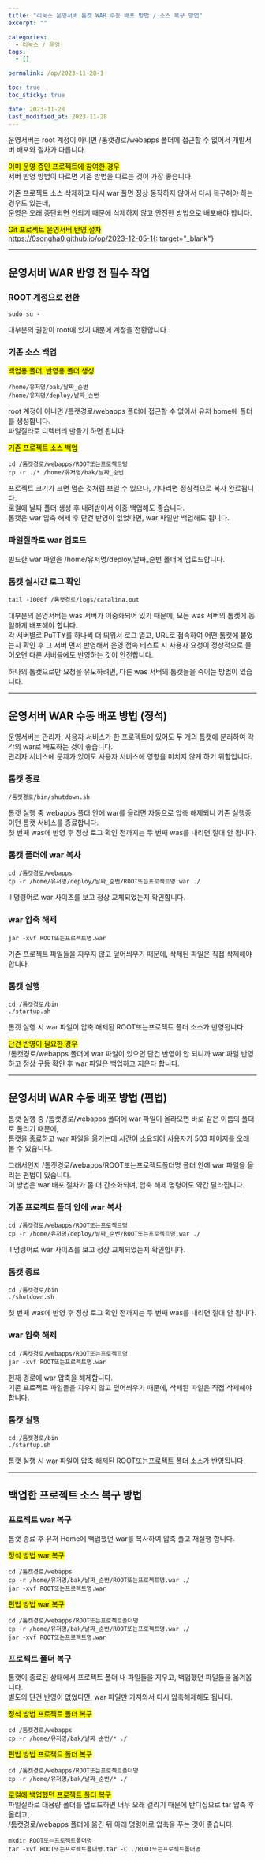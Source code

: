 ```yaml
---
title: "리눅스 운영서버 톰캣 WAR 수동 배포 방법 / 소스 복구 방법"
excerpt: ""

categories:
  - 리눅스 / 운영
tags:
  - []

permalink: /op/2023-11-28-1

toc: true
toc_sticky: true

date: 2023-11-28
last_modified_at: 2023-11-28
---
```


운영서버는 root 계정이 아니면 /톰캣경로/webapps 폴더에 접근할 수 없어서 개발서버 배포와 절차가 다릅니다.

<mark>이미 운영 중인 프로젝트에 참여한 경우</mark>  
서버 반영 방법이 다르면 기존 방법을 따르는 것이 가장 좋습니다.

기존 프로젝트 소스 삭제하고 다시 war 풀면 정상 동작하지 않아서 다시 복구해야 하는 경우도 있는데,  
운영은 오래 중단되면 안되기 때문에 삭제하지 않고 안전한 방법으로 배포해야 합니다.

<mark>Git 프로젝트 운영서버 반영 절차</mark>  
<https://0songha0.github.io/op/2023-12-05-1>{: target="_blank"}

---

## 운영서버 WAR 반영 전 필수 작업

### ROOT 계정으로 전환
```
sudo su -
```
대부분의 권한이 root에 있기 때문에 계정을 전환합니다.

### 기존 소스 백업
<mark>백업용 폴더, 반영용 폴더 생성</mark>
```
/home/유저명/bak/날짜_순번
/home/유저명/deploy/날짜_순번
```
root 계정이 아니면 /톰캣경로/webapps 폴더에 접근할 수 없어서 유저 home에 폴더를 생성합니다.  
파일질라로 디렉터리 만들기 하면 됩니다.

<mark>기존 프로젝트 소스 백업</mark>
```
cd /톰캣경로/webapps/ROOT또는프로젝트명
cp -r ./* /home/유저명/bak/날짜_순번
```
프로젝트 크기가 크면 멈춘 것처럼 보일 수 있으나, 기다리면 정상적으로 복사 완료됩니다.  
로컬에 날짜 폴더 생성 후 내려받아서 이중 백업해도 좋습니다.  
톰캣은 war 압축 해제 후 단건 반영이 없었다면, war 파일만 백업해도 됩니다.

### 파일질라로 war 업로드
빌드한 war 파일을 /home/유저명/deploy/날짜_순번 폴더에 업로드합니다.

### 톰캣 실시간 로그 확인
```
tail -1000f /톰캣경로/logs/catalina.out
```
대부분의 운영서버는 was 서버가 이중화되어 있기 때문에, 모든 was 서버의 톰캣에 동일하게 배포해야 합니다.  
각 서버별로 PuTTY를 하나씩 더 띄워서 로그 열고, URL로 접속하여 어떤 톰캣에 붙었는지 확인 후 그 서버 먼저 반영해서 운영 접속 테스트 시 사용자 요청이 정상적으로 들어오면 다른 서버들에도 반영하는 것이 안전합니다.  

하나의 톰캣으로만 요청을 유도하려면, 다른 was 서버의 톰캣들을 죽이는 방법이 있습니다.

---

## 운영서버 WAR 수동 배포 방법 (정석)

운영서버는 관리자, 사용자 서비스가 한 프로젝트에 있어도 두 개의 톰캣에 분리하여 각각의 war로 배포하는 것이 좋습니다.  
관리자 서비스에 문제가 있어도 사용자 서비스에 영향을 미치지 않게 하기 위함입니다.

### 톰캣 종료
```
/톰캣경로/bin/shutdown.sh
```
톰캣 실행 중 webapps 폴더 안에 war를 올리면 자동으로 압축 해제되니 기존 실행중이던 톰캣 서비스를 종료합니다.  
첫 번째 was에 반영 후 정상 로그 확인 전까지는 두 번째 was를 내리면 절대 안 됩니다.

### 톰캣 폴더에 war 복사
```
cd /톰캣경로/webapps
cp -r /home/유저명/deploy/날짜_순번/ROOT또는프로젝트명.war ./
```
ll 명령어로 war 사이즈를 보고 정상 교체되었는지 확인합니다.

### war 압축 해제
```
jar -xvf ROOT또는프로젝트명.war
```
기존 프로젝트 파일들을 지우지 않고 덮어씌우기 때문에, 삭제된 파일은 직접 삭제해야 합니다.

### 톰캣 실행
```
cd /톰캣경로/bin
./startup.sh
```
톰캣 실행 시 war 파일이 압축 해제된 ROOT또는프로젝트 폴더 소스가 반영됩니다.

<mark>단건 반영이 필요한 경우</mark>  
/톰캣경로/webapps 폴더에 war 파일이 있으면 단건 반영이 안 되니까 war 파일 반영하고 정상 구동 확인 후 war 파일은 백업하고 지운다 합니다.

---

## 운영서버 WAR 수동 배포 방법 (편법)

톰캣 실행 중 /톰캣경로/webapps 폴더에 war 파일이 올라오면 바로 같은 이름의 폴더로 풀리기 때문에,  
톰캣을 종료하고 war 파일을 옮기는데 시간이 소요되어 사용자가 503 페이지를 오래 볼 수 있습니다.

그래서인지 /톰캣경로/webapps/ROOT또는프로젝트폴더명 폴더 안에 war 파일을 올리는 편법이 있습니다.  
이 방법은 war 배포 절차가 좀 더 간소화되며, 압축 해제 명령어도 약간 달라집니다.

### 기존 프로젝트 폴더 안에 war 복사
```
cd /톰캣경로/webapps/ROOT또는프로젝트명
cp -r /home/유저명/deploy/날짜_순번/ROOT또는프로젝트명.war ./
```
ll 명령어로 war 사이즈를 보고 정상 교체되었는지 확인합니다.

### 톰캣 종료
```
cd /톰캣경로/bin
./shutdown.sh
``` 
첫 번째 was에 반영 후 정상 로그 확인 전까지는 두 번째 was를 내리면 절대 안 됩니다.

### war 압축 해제
```
cd /톰캣경로/webapps/ROOT또는프로젝트명
jar -xvf ROOT또는프로젝트명.war
```
현재 경로에 war 압축을 해제합니다.  
기존 프로젝트 파일들을 지우지 않고 덮어씌우기 때문에, 삭제된 파일은 직접 삭제해야 합니다.

### 톰캣 실행
```
cd /톰캣경로/bin
./startup.sh
```
톰캣 실행 시 war 파일이 압축 해제된 ROOT또는프로젝트 폴더 소스가 반영됩니다.

---

## 백업한 프로젝트 소스 복구 방법

### 프로젝트 war 복구

톰캣 종료 후 유저 Home에 백업했던 war를 복사하여 압축 풀고 재실행 합니다.

<mark>정석 방법 war 복구</mark>
```
cd /톰캣경로/webapps
cp -r /home/유저명/bak/날짜_순번/ROOT또는프로젝트명.war ./
jar -xvf ROOT또는프로젝트명.war
```

<mark>편법 방법 war 복구</mark>
```
cd /톰캣경로/webapps/ROOT또는프로젝트폴더명
cp -r /home/유저명/bak/날짜_순번/ROOT또는프로젝트명.war ./
jar -xvf ROOT또는프로젝트명.war
```

### 프로젝트 폴더 복구

톰캣이 종료된 상태에서 프로젝트 폴더 내 파일들을 지우고, 백업했던 파일들을 옮겨옵니다.  
별도의 단건 반영이 없었다면, war 파일만 가져와서 다시 압축해제해도 됩니다.

<mark>정석 방법 프로젝트 폴더 복구</mark>
```
cd /톰캣경로/webapps
cp -r /home/유저명/bak/날짜_순번/* ./
```

<mark>편법 방법 프로젝트 폴더 복구</mark>
```
cd /톰캣경로/webapps/ROOT또는프로젝트폴더명
cp -r /home/유저명/bak/날짜_순번/* ./
```

<mark>로컬에 백업했던 프로젝트 폴더 복구</mark>  
파일질라로 대용량 폴더를 업로드하면 너무 오래 걸리기 때문에 반디집으로 tar 압축 후 올리고,  
/톰캣경로/webapps 폴더에 옮긴 뒤 아래 명령어로 압축을 푸는 것이 좋습니다.
```
mkdir ROOT또는프로젝트폴더명
tar -xvf ROOT또는프로젝트폴더명.tar -C ./ROOT또는프로젝트폴더명
```
